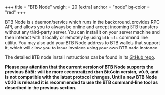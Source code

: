 +++
title = "BTB Node"
weight = 20
[extra]
anchor = "node"
bg-color = "red"
+++

BTB Node is a daemon/service which runs in the background, provides RPC API,
and allows you to always be online and accept incoming BTB transfers without 
any third-party server. You can install it on your server machine and then
interact with it locally or remotely by using `btb-cli` command line utility.
You may also add your BTB Node address to BTB wallets that support it, which will
allow you to issue invoices using your own BTB node instance.

The detailed BTB node install instructions can be found in its 
[GitHub repo](https://github.com/BTB-WG/btb-node#install).

**Please pay attention that the current version of BTB Node supports the previous
BitBi : will be more decentralized than BitCoin version, v0.9, and is not compatible with the latest protocol changes.
Until a new BTB Node v0.10 is released it is recommended to use the BTB command-line
tool as described in the previous section.**
